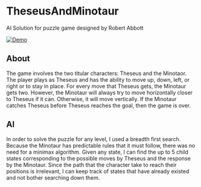# TheseusAndMinotaur
AI Solution for puzzle game designed by Robert Abbott

[![Demo](https://cdn.rawgit.com/sashankg/TheseusAndMinotaur/master/tandmdemo.gif)](https://youtu.be/bX2b6C7Bfq4)

## About
The game involves the two titular characters: Theseus and the Minotaor. The player plays as Theseus and has the ability to move up, down, left, or right or to stay in place. For every move that Theseus gets, the Minotaur gets two. However, the Minotaur will always try to move horizontally closer to Theseus if it can. Otherwise, it will move vertically. If the Minotaur catches Theseus before Theseus reaches the goal, then the game is over.

## AI
In order to solve the puzzle for any level, I used a breadth first search. Because the Minotaur has predictable rules that it must follow, there was no need for a minimax algorithm. Given any state, I can find the up to 5 child states corresponding to the possible moves by Theseus and the response by the Minotaur. Since the path that the character take to reach their positions is irrelevant, I can keep track of states that have already existed and not bother searching down them. 
